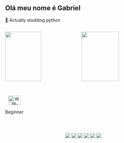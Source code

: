 ## Olá meu nome é Gabriel
🧰 Actually studding python

##

<div>
    <a href"https://github.com/w7b">
    <img height="160em" align="center" width="48%" src="https://github-readme-stats.vercel.app/api?username=w7b&theme=kacho_ga&show_icons=true&hide_border=true&count_private=true">
    <img height="160em" align="center" width="49%" src="https://github-readme-stats.vercel.app/api/top-langs/?username=w7b&theme=kacho_ga&show_icons=true&hide_border=true&layout=compact">
</div>

##

<div style="display: inline-block"><br>
    <section align="center">
            <img height="30" width="40" alt="W7B-Python" src="https://cdn.jsdelivr.net/gh/devicons/devicon@latest/icons/python/python-original.svg">
            <p>Beginner</p>
    <section/>
</div>

##

<div align="center">
    <br>
    <a href="https://www.youtube.com/@smoothy17" alt="YouTube"><img src="https://img.shields.io/badge/YouTube-FF0000?style=for-the-badge&logo=youtube&logoColor=white"></a>
    <a href="mailto:pessoal.gabriel21@gmail.com" alt="Gmail"><img src="https://img.shields.io/badge/Gmail-D14836?style=for-the-badge&logo=gmail&logoColor=white"></a>
    <a href="https://www.twitch.tv/smoothy488" alt="Twitch"><img src="https://img.shields.io/badge/Twitch-9146FF?style=for-the-badge&logo=twitch&logoColor=white"></a>
    <a href="https://www.tiktok.com/@io.smoothydev1" alt="TikTok"><img src="https://img.shields.io/badge/TikTok-000000?style=for-the-badge&logo=tiktok&logoColor=white"></a>
    <a href="https://www.linkedin.com/in/gabriel-yones-chedid-658b8326a/" alt="Linkedln"><img src="https://img.shields.io/badge/LinkedIn-0077B5?style=for-the-badge&logo=linkedin&logoColor=white"></a>
    <a href="" alt="Twitter"><img src="https://img.shields.io/badge/Twitter-1DA1F2?style=for-the-badge&logo=twitter&logoColor=white"></a>
    <br>
</div>

